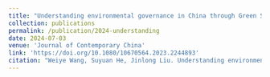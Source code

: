 ```yaml
---
title: "Understanding environmental governance in China through Green Shield Action campaign"
collection: publications
permalink: /publication/2024-understanding
date: 2024-07-03
venue: 'Journal of Contemporary China'
link: 'https://doi.org/10.1080/10670564.2023.2244893'
citation: "Weiye Wang, Suyuan He, Jinlong Liu. Understanding environmental governance in China through Green Shield Action campaign. <i>Journal of Contemporary China</i>, 2024,33(149), 739-754. https://doi.org/10.1080/10670564.2023.2244893."
---
```

